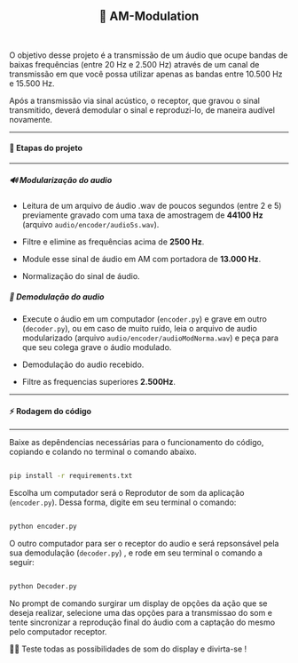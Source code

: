 <div align="center">
  <h2> 🌊️ AM-Modulation</h2>
</div>
<br/>

O objetivo desse projeto é a transmissão de um áudio que ocupe bandas de baixas frequências (entre 20 Hz e 2.500 Hz) através de um canal de transmissão em que você possa utilizar apenas as bandas entre 10.500 Hz e 15.500 Hz. 

Após a transmissão via sinal acústico, o receptor, que gravou o sinal transmitido, deverá demodular o sinal e reproduzi-lo, de maneira audível novamente.

--- 

<h4> 📝️ Etapas do projeto </h4>

---

<h5> 🔊️ Modularização do audio </h5>

- Leitura de um arquivo de áudio .wav de poucos segundos (entre 2 e 5) previamente gravado com uma
taxa de amostragem de **44100 Hz** (arquivo `audio/encoder/audio5s.wav`).

- Filtre e elimine as frequências acima de **2500 Hz**.

- Module esse sinal de áudio em AM com portadora de **13.000 Hz**. 

- Normalização do sinal de áudio.

<h5> 🎤️ Demodulação do audio </h5>

- Execute o áudio em um computador (`encoder.py`) e grave em outro (`decoder.py`), ou em caso de muito ruído, leia o arquivo de audio modularizado (arquivo `audio/encoder/audioModNorma.wav`) e peça para que seu colega grave o áudio modulado.

- Demodulação do audio recebido.

- Filtre as frequencias superiores **2.500Hz**.

---

<h4> ⚡️ Rodagem do código </h4>

---

Baixe as depêndencias necessárias para o funcionamento do código, copiando e colando no terminal o comando abaixo.

```bash

pip install -r requirements.txt

```
Escolha um computador será o Reprodutor de som da aplicação (`encoder.py`). Dessa forma, digite em seu terminal o comando:

```bash

python encoder.py

```


O outro computador para ser o receptor do audio e será repsonsável pela sua demodulação (`decoder.py`) , e rode em seu terminal o comando a seguir:

```bash

python Decoder.py

```


No prompt de comando surgirar um display de opções da ação que se deseja realizar, selecione uma das opções para a transmissao do som e tente sincronizar a reprodução final do áudio com a captação do mesmo pelo computador receptor.

👨‍💻️ Teste todas as possibilidades de som do display e divirta-se !  
